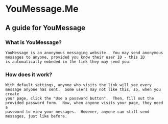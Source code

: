 # YouMessage.Me
## A guide for YouMessage

### What is YouMessage?
    YouMessage is an anonymous messaging website.  You may send anonymous messages to anyone, provided you know their user ID - this ID
    is automatically embeded in the link they may send you.  

### How does it work?
    With default settings, anyone who visits the link will see every message anyone has sent.  Some users may not like this, so, when you create
    your page, click the "Use a password button".  Then, fill out the provided password form.  Now, when anyone visits your page, they need a
    password to view your messages.  However, anyone can still send messages, just like before.
